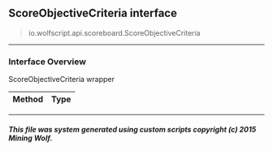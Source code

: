 ## ScoreObjectiveCriteria __interface__

>io.wolfscript.api.scoreboard.ScoreObjectiveCriteria

---

### Interface Overview

ScoreObjectiveCriteria wrapper

Method | Type   
--- | :--- 



---



##### This file was system generated using custom scripts copyright (c) 2015 Mining Wolf.
	

